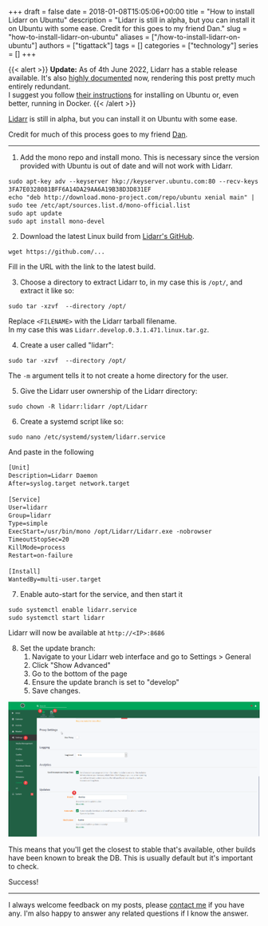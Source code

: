 +++
draft = false
date = 2018-01-08T15:05:06+00:00
title = "How to install Lidarr on Ubuntu"
description = "Lidarr is still in alpha, but you can install it on Ubuntu with some ease.  Credit for this goes to my friend Dan."
slug = "how-to-install-lidarr-on-ubuntu"
aliases = ["/how-to-install-lidarr-on-ubuntu"]
authors = ["tigattack"]
tags = []
categories = ["technology"]
series = []
+++

{{< alert >}}
**Update:** As of 4th June 2022, Lidarr has a stable release available. It's also [highly documented](https://wiki.servarr.com/lidarr) now, rendering this post pretty much entirely redundant.  
I suggest you follow [their instructions](https://wiki.servarr.com/lidarr/installation) for installing on Ubuntu or, even better, running in Docker.
{{< /alert >}}


[Lidarr](https://github.com/lidarr/Lidarr) is still in alpha, but you can install it on Ubuntu with some ease.

Credit for much of this process goes to my friend [Dan](https://github.com/dantho281/).

---

1. Add the mono repo and install mono. This is necessary since the version provided with Ubuntu is out of date and will not work with Lidarr.

<pre class="language-shell">
<code>sudo apt-key adv --keyserver hkp://keyserver.ubuntu.com:80 --recv-keys 3FA7E0328081BFF6A14DA29AA6A19B38D3D831EF
echo "deb http://download.mono-project.com/repo/ubuntu xenial main" | sudo tee /etc/apt/sources.list.d/mono-official.list
sudo apt update
sudo apt install mono-devel
</code></pre>

2. Download the latest Linux build from [Lidarr's GitHub](https://github.com/lidarr/Lidarr/releases).

<pre class="language-shell">
<code>wget https://github.com/...
</code></pre>

Fill in the URL with the link to the latest build.

3. Choose a directory to extract Lidarr to, in my case this is `/opt/`, and extract it like so:

<pre class="language-shell">
<code>sudo tar -xzvf <FILENAME> --directory /opt/
</code></pre>

Replace `<FILENAME>` with the Lidarr tarball filename.  
In my case this was `Lidarr.develop.0.3.1.471.linux.tar.gz`.

4. Create a user called "lidarr":

<pre class="language-shell">
<code>sudo tar -xzvf <FILENAME> --directory /opt/
</code></pre>

The `-m` argument tells it to not create a home directory for the user.

5. Give the Lidarr user ownership of the Lidarr directory:

<pre class="language-shell">
<code>sudo chown -R lidarr:lidarr /opt/Lidarr
</code></pre>

6. Create a systemd script like so:

<pre class="language-shell">
<code>sudo nano /etc/systemd/system/lidarr.service
</code></pre>

And paste in the following

<pre class="language-systemd">
<code>[Unit]
Description=Lidarr Daemon
After=syslog.target network.target

[Service]
User=lidarr
Group=lidarr
Type=simple
ExecStart=/usr/bin/mono /opt/Lidarr/Lidarr.exe -nobrowser
TimeoutStopSec=20
KillMode=process
Restart=on-failure

[Install]
WantedBy=multi-user.target
</code></pre>

7. Enable auto-start for the service, and then start it

<pre class="language-shell">
<code>sudo systemctl enable lidarr.service
sudo systemctl start lidarr
</code></pre>

Lidarr will now be available at `http://<IP>:8686`

8. Set the update branch:
    1. Navigate to your Lidarr web interface and go to Settings > General
    2. Click "Show Advanced"
    3. Go to the bottom of the page
    4. Ensure the update branch is set to "develop"
    5. Save changes.

<img src="00ac7f25fe481369.png" loading="lazy"
    alt="Lidarr-update-branch" />

This means that you'll get the closest to stable that's available, other builds have been known to break the DB. This is usually default but it's important to check.

Success!

---

I always welcome feedback on my posts, please [contact me](/contact) if you have any. I'm also happy to answer any related questions if I know the answer.

